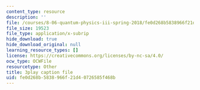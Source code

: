 ```yaml
---
content_type: resource
description: ''
file: /courses/8-06-quantum-physics-iii-spring-2018/fe0d268b5838966f21d40726585f468b_KYabRbRR-dU.srt
file_size: 19523
file_type: application/x-subrip
hide_download: true
hide_download_original: null
learning_resource_types: []
license: https://creativecommons.org/licenses/by-nc-sa/4.0/
ocw_type: OCWFile
resourcetype: Other
title: 3play caption file
uid: fe0d268b-5838-966f-21d4-0726585f468b
---
```

